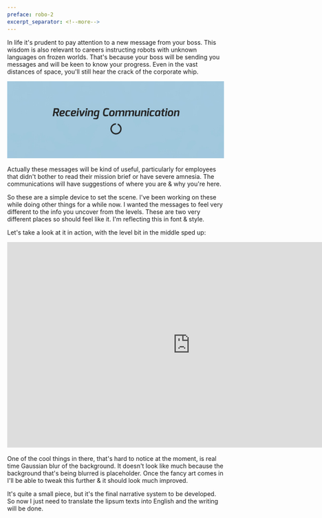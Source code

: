 ```yaml
---
preface: robo-2
excerpt_separator: <!--more-->
---
```

In life it's prudent to pay attention to a new message from your boss. This wisdom is also relevant to careers instructing robots with unknown languages on frozen worlds. That's because your boss will be sending you messages and will be keen to know your progress. Even in the vast distances of space, you'll still hear the crack of the corporate whip.

![](/assets/2018-12-21/top.jpg "What will it say I wonder?")

Actually these messages will be kind of useful, particularly for employees that didn't bother to read their mission brief or have severe amnesia. The communications will have suggestions of where you are & why you're here.

So these are a simple device to set the scene. I've been working on these while doing other things for a while now. I wanted the messages to feel very different to the info you uncover from the levels. These are two very different places so should feel like it. I'm reflecting this in font & style.

Let's take a look at it in action, with the level bit in the middle sped up:

<div class="video-wrap">
  <iframe width="850" height="478"
    src="https://www.youtube-nocookie.com/embed/RKtIOIWtK4c"
    frameborder="0"
    allow="accelerometer; autoplay; encrypted-media; gyroscope; picture-in-picture"
    allowfullscreen>
  </iframe>
</div>

One of the cool things in there, that's hard to notice at the moment, is real time Gaussian blur of the background. It doesn't look like much because the background that's being blurred is placeholder. Once the fancy art comes in I'll be able to tweak this further & it should look much improved.

It's quite a small piece, but it's the final narrative system to be developed. So now I just need to translate the lipsum texts into English and the writing will be done. 
